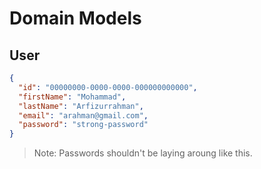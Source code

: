 # Domain Models

## User

```json
{
  "id": "00000000-0000-0000-000000000000",
  "firstName": "Mohammad",
  "lastName": "Arfizurrahman",
  "email": "arahman@gmail.com",
  "password": "strong-password"
}
```

> Note: Passwords shouldn't be laying aroung like this.
